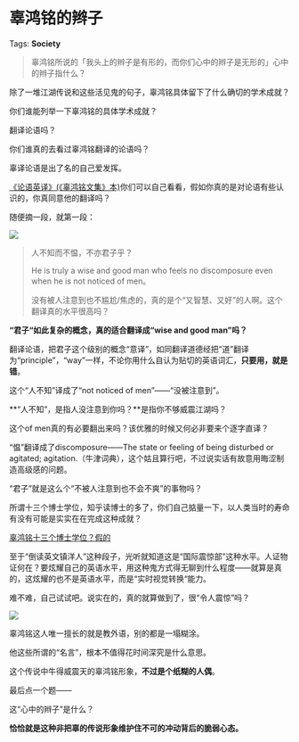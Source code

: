 # 辜鸿铭的辫子

Tags: **Society**

> 辜鸿铭所说的「我头上的辫子是有形的，而你们心中的辫子是无形的」心中的辫子指什么？



除了一堆江湖传说和这些活见鬼的句子，辜鸿铭具体留下了什么确切的学术成就？

你们谁能列举一下辜鸿铭的具体学术成就？

翻译论语吗？

你们谁真的去看过辜鸿铭翻译的论语吗？

辜译论语是出了名的自己爱发挥。

[《论语英译》(《辜鸿铭文集》本)](https://link.zhihu.com/?target=http%3A//sssch.net/Admin/ckfinder/userfiles/files/shujixiazai/shujijijin/%25E8%25AE%25BA%25E8%25AF%25AD/%25E3%2580%258A%25E8%25AE%25BA%25E8%25AF%25AD%25E8%258B%25B1%25E8%25AF%2591%25E3%2580%258B%28%25E3%2580%258A%25E8%25BE%259C%25E9%25B8%25BF%25E9%2593%25AD%25E6%2596%2587%25E9%259B%2586%25E3%2580%258B%25E6%259C%25AC%29.pdf)你们可以自己看看，假如你真的是对论语有些认识的，你真同意他的翻译吗？

随便摘一段，就第一段：

![](https://pic4.zhimg.com/50/v2-591f80e29afff46a7c45db369109fe16_hd.jpg?source=1940ef5c)
> 人不知而不愠，不亦君子乎？  
>   
> He is truly a wise and good man who feels no discomposure even when he is not noticed of men。  
>   
> 没有被人注意到也不尴尬/焦虑的，真的是个“又智慧、又好”的人啊。这个翻译真的水平很高吗？

**“君子“如此复杂的概念，真的适合翻译成“wise and good man”吗？**

翻译论语，把君子这个级别的概念“意译”，如同翻译道德经把“道”翻译为“principle”，“way”一样，不论你用什么自认为贴切的英语词汇，**只要用，就是错**。

这个“人不知”译成了“not noticed of men”——“没被注意到”。

**“人不知”，是指人没注意到你吗？**是指你不够威震江湖吗？

这个of men真的有必要翻出来吗？该优雅的时候又何必非要来个逐字直译？

“愠”翻译成了discomposure——The state or feeling of being disturbed or agitated; agitation.（牛津词典），这个姑且算行吧，不过说实话有故意用晦涩制造高级感的问题。

“君子”就是这么个“不被人注意到也不会不爽”的事物吗？

所谓十三个博士学位，知乎读博士的多了，你们自己掂量一下，以人类当时的寿命有没有可能是实实在在完成这种成就？

[辜鸿铭十三个博士学位？假的](https://link.zhihu.com/?target=http%3A//www.360doc.cn/article/4071104_709581208.html)  


至于“倒读英文镇洋人”这种段子，光听就知道这是“国际震惊部”这种水平。人证物证何在？要炫耀自己的英语水平，用这种鬼方式得无聊到什么程度——就算是真的，这炫耀的也不是英语水平，而是“实时视觉转换“能力。

难不难，自己试试吧。说实在的，真的就算做到了，很“令人震惊”吗？

![](https://pic1.zhimg.com/50/v2-3792a6f5b77cf4ff53ec5626e4202e86_hd.jpg?source=1940ef5c)  


辜鸿铭这人唯一擅长的就是教外语，别的都是一塌糊涂。

他这些所谓的“名言”，根本不值得花时间深究是什么意思。

  


这个传说中牛得威震天的辜鸿铭形象，**不过是个纸糊的人偶**。

  


最后点一个题——

这“心中的辫子”是什么？

**恰恰就是这种非把辜的传说形象维护住不可的冲动背后的脆弱心态。**



